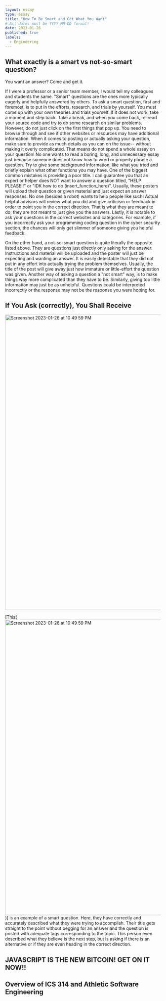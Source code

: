 ```yaml
---
layout: essay
type: essay
title: "How To Be Smart and Get What You Want"
# All dates must be YYYY-MM-DD format!
date: 2023-01-26
published: true
labels:
  - Engineering
---
```


## What exactly is a smart vs not-so-smart question?


You want an answer? Come and get it. 

If I were a professor or a senior team member, I would tell my colleagues and students the same. "Smart" questions are the ones more typically eagerly and helpfully answered by others. To ask a smart question, first and foremost, is to put in the efforts, research, and trials by yourself. You must come up with your own theories and trials yourself. If it does not work, take a moment and step back. 
Take a break, and when you come back, re-read your source code and try to do some research on similar problems. However, do not just click on the first things that pop up. You need to browse through and see if other websites or resources may have additional information. When it comes to posting or actually asking your question, make sure to provide as much details as you can on the issue-- without making it overly complicated.
That means do not spend a whole essay on your question! No one wants to read a boring, long, and unnecessary essay just because someone does not know how to word or properly phrase a question. Try to give some background information, like what you tried and briefly explain what other functions you may have. One of the biggest common mistakes is providing a poor title. I can guarantee you that an expert or helper does NOT want
to answer a question titled, "HELP PLEASE!!" or "IDK how to do (insert_function_here)". Usually, these posters will upload their question or given material and just expect an answer responses. No one (besides a robot) wants to help people like such! Actual helpful advisors will review what you did and give criticism or feedback in order to point you in the correct direction. That is what they are meant to do; they are not
meant to just give you the answers. Lastly, it is notable to ask your questions in the correct websites and categories. For example, if you incorrectly ask your programming coding question in the cyber security section, the chances will only get slimmer of someone giving you helpful feedback.

On the other hand, a not-so-smart question is quite literally the opposite listed above. They are questions just directly only asking for the answer. Instructions and material will be uploaded and the poster will just be expecting and wanting an answer. It is easily detectable that they did not put in any effort into actually trying the problem themselves. Usually, the title of the post will give away just how immature or little-effort the question was given. Another way of asking a question a "not smart" way, is to make things way more complicated than they have to be. Similarly, giving too little information may just be as unhelpful. Questions could be interpreted incorrectly or the response may not be the response you were hoping for. 

## If You Ask (correctly), You Shall Receive

<img width="956" alt="Screenshot 2023-01-26 at 10 49 59 PM" src="https://user-images.githubusercontent.com/122927921/215045763-823d8cf5-cfa7-4587-b99a-ebb9e791074c.png">

[This(<img width="956" alt="Screenshot 2023-01-26 at 10 49 59 PM" src="https://user-images.githubusercontent.com/122927921/215045763-823d8cf5-cfa7-4587-b99a-ebb9e791074c.png">)] is an example of a smart question. Here, they have correctly and accurately described what they were trying to accomplish. Their title gets straight to the point without begging for an answer and the question is posted with adequate tags corresponding to the topic. This person even described what they believe is the next step, but is asking if there is an alternative or if they are even heading in the correct direction. 

## JAVASCRIPT IS THE NEW BITCOIN! GET ON IT NOW!!



## Overview of ICS 314 and Athletic Software Engineering



